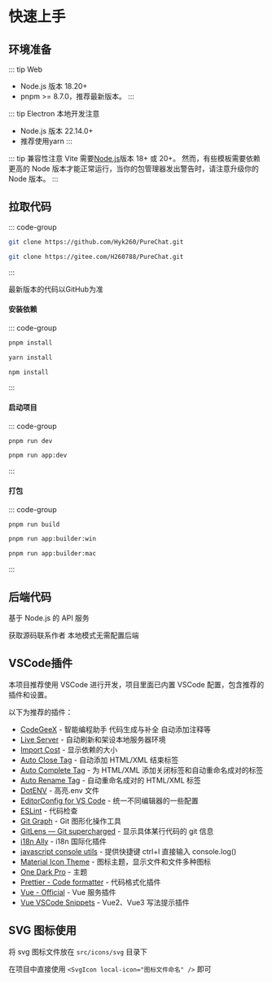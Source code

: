 # 快速上手

## 环境准备

::: tip Web
 - Node.js 版本 18.20+
 - pnpm >= 8.7.0，推荐最新版本。
:::

::: tip Electron 本地开发注意
  - Node.js 版本 22.14.0+
  - 推荐使用yarn
:::

::: tip 兼容性注意
  Vite 需要[Node.js](https://nodejs.org/en/)版本 18+ 或 20+。
  然而，有些模板需要依赖更高的 Node 版本才能正常运行，当你的包管理器发出警告时，请注意升级你的 Node 版本。
:::

## 拉取代码

::: code-group

```bash [github]
git clone https://github.com/Hyk260/PureChat.git
```

```bash [gitee]
git clone https://gitee.com/H260788/PureChat.git
```

:::

<Callout type='warning'>
  最新版本的代码以GitHub为准
</Callout>

#### 安装依赖

::: code-group

```bash [pnpm]
pnpm install
```

```bash [yarn]
yarn install
```

```bash [npm]
npm install 
```

:::

#### 启动项目

::: code-group

```bash [web]
pnpm run dev
```

```bash [electron]
pnpm run app:dev
```

:::

#### 打包

::: code-group

```bash [web]
pnpm run build
```

```bash [window]
pnpm run app:builder:win
```

```bash [mac]
pnpm run app:builder:mac
```

:::

## 后端代码 
基于 Node.js 的 API 服务
<!-- [项目地址](https://github.com/Hyk260/PureChatApi) -->
<Callout type='tip'>
  获取源码联系作者
</Callout>

<Callout type='tip'>
  本地模式无需配置后端
</Callout>

## VSCode插件

本项目推荐使用 VSCode 进行开发，项目里面已内置 VSCode 配置，包含推荐的插件和设置。

以下为推荐的插件：
- [CodeGeeX](https://marketplace.visualstudio.com/items?itemName=aminer.codegeex) - 智能编程助手 代码生成与补全 自动添加注释等
- [Live Server](https://marketplace.visualstudio.com/items?itemName=ritwickdey.LiveServer) - 自动刷新和架设本地服务器环境
- [Import Cost](https://marketplace.visualstudio.com/items?itemName=wix.vscode-import-cost) - 显示依赖的大小
- [Auto Close Tag](https://marketplace.visualstudio.com/items?itemName=formulahendry.auto-close-tag) - 自动添加 HTML/XML 结束标签
- [Auto Complete Tag](https://marketplace.visualstudio.com/items?itemName=formulahendry.auto-complete-tag) - 为 HTML/XML 添加关闭标签和自动重命名成对的标签
- [Auto Rename Tag](https://marketplace.visualstudio.com/items?itemName=formulahendry.auto-rename-tag) - 自动重命名成对的 HTML/XML 标签
- [DotENV](https://marketplace.visualstudio.com/items?itemName=mikestead.dotenv) - 高亮.env 文件
- [EditorConfig for VS Code](https://marketplace.visualstudio.com/items?itemName=EditorConfig.EditorConfig) - 统一不同编辑器的一些配置
- [ESLint](https://marketplace.visualstudio.com/items?itemName=dbaeumer.vscode-eslint) - 代码检查
- [Git Graph](https://marketplace.visualstudio.com/items?itemName=mhutchie.git-graph) - Git 图形化操作工具
- [GitLens — Git supercharged](https://marketplace.visualstudio.com/items?itemName=eamodio.gitlens) - 显示具体某行代码的 git 信息
- [i18n Ally](https://marketplace.visualstudio.com/items?itemName=Lokalise.i18n-ally) - i18n 国际化插件
- [javascript console utils](https://marketplace.visualstudio.com/items?itemName=whtouche.vscode-js-console-utils) - 提供快捷键 ctrl+l 直接输入 console.log()
- [Material Icon Theme](https://marketplace.visualstudio.com/items?itemName=PKief.material-icon-theme) - 图标主题，显示文件和文件多种图标
- [One Dark Pro](https://marketplace.visualstudio.com/items?itemName=zhuangtongfa.Material-theme) - 主题
- [Prettier - Code formatter](https://marketplace.visualstudio.com/items?itemName=esbenp.prettier-vscode) - 代码格式化插件
- [Vue - Official](https://marketplace.visualstudio.com/items?itemName=Vue.volar) - Vue 服务插件
- [Vue VSCode Snippets](https://marketplace.visualstudio.com/items?itemName=sdras.vue-vscode-snippets) - Vue2、Vue3 写法提示插件

## SVG 图标使用

将 svg 图标文件放在 `src/icons/svg` 目录下

在项目中直接使用 `<SvgIcon local-icon="图标文件命名" />` 即可
